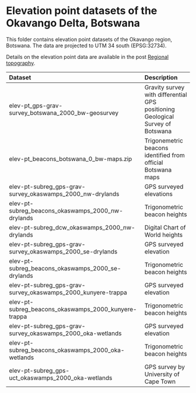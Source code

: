 # Elevation point datasets of the Okavango Delta, Botswana

This folder contains elevation point datasets of the Okavango region, Botswana. The data are projected to UTM 34 south (EPSG:32734).

Details on the elevation point data are available in the post [Regional topography](https://karttur.github.io/okavango/blog/oka-dem/).

| Dataset                                                      | Description                                                                       |
|:-------------------------------------------------------------|:----------------------------------------------------------------------------------|
| elev-pt_gps-grav-survey_botswana_2000_bw-geosurvey           | Gravity survey with differential GPS positioning<br>Geological Survey of Botswana |
| elev-pt_beacons_botswana_0_bw-maps.zip                       | Trigonemetric beacons identified from official Botswana maps                      |
| elev-pt-subreg_gps-grav-survey_okaswamps_2000_nw-drylands    | GPS surveyed elevations                                                           |
| elev-pt-subreg_beacons_okaswamps_2000_nw-drylands            | Trigonometric beacon heights                                                      |
| elev-pt-subreg_dcw_okaswamps_2000_nw-drylands                | Digital Chart of World heights                                                    |
| elev-pt-subreg_gps-grav-survey_okaswamps_2000_se-drylands    | GPS surveyed elevation                                                            |
| elev-pt-subreg_beacons_okaswamps_2000_se-drylands            | Trigonometric beacon heights                                                      |
| elev-pt-subreg_gps-grav-survey_okaswamps_2000_kunyere-trappa | GPS surveyed elevation                                                            |
| elev-pt-subreg_beacons_okaswamps_2000_kunyere-trappa         | Trigonometric beacon heights                                                      |
| elev-pt-subreg_gps-grav-survey_okaswamps_2000_oka-wetlands   | GPS surveyed elevation                                                            |
| elev-pt-subreg_beacons_okaswamps_2000_oka-wetlands           | Trigonometric beacon heights                                                      |
| elev-pt-subreg_gps-uct_okaswamps_2000_oka-wetlands           | GPS survey by University of Cape Town                                             |
